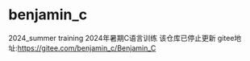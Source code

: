 # benjamin_c
2024_summer training
2024年暑期C语言训练
该仓库已停止更新
gitee地址:https://gitee.com/benjamin_c/Benjamin_C
